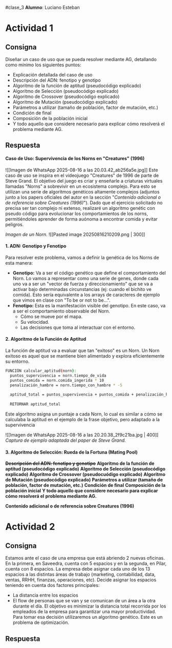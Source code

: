 #clase_3 **Alumno**: Luciano Esteban

# Actividad 1
## Consigna
Diseñar un caso de uso que se pueda resolver mediante AG, detallando como
mínimo los siguientes puntos:
- Explicación detallada del caso de uso
- Descripción del ADN: fenotipo y genotipo
- Algoritmo de la función de aptitud (pseudocódigo explicado)
- Algoritmo de Selección (pseudocódigo explicado)
- Algoritmo de Crossover (pseudocódigo explicado)
- Algoritmo de Mutación (pseudocódigo explicado)
- Parámetros a utilizar (tamaño de población, factor de mutación, etc.)
- Condición de final
- Composición de la población inicial
- Y todo aquello que considere necesario para explicar cómo resolverá el
problema mediante AG.
## Respuesta

#### **Caso de Uso**: Supervivencia de los Norns en "Creatures" (1996)
![[Imagen de WhatsApp 2025-08-16 a las 20.03.42_ab256a5e.jpg]]
Este caso de uso se inspira en el videojuego "Creatures" de 1996 de parte de Steve Grand. El objetivo del juego es criar y enseñarle a criaturas virtuales llamadas "Norns" a sobrevivir en un ecosistema complejo. Para esto se utilizan una serie de algoritmos genéticos altamente complejos (adjuntos junto a los papers oficiales del autor en la sección "*Contenido adicional o de referencia sobre Creatures (1996)*"). Dado que el ejercicio solicitado no precisa ser tan complejo ni extenso, realizaré un algoritmo genétic con pseudo código para evolucionar los comportamientos de los norns, permitiéndoles aprender de forma auónoma a encontrar comida y evitar peligros.

*Imagen de un Norn.*
![[Pasted image 20250816210209.png | 300]]
#### **1**. ADN: Genotipo y Fenotipo
Para resolver este problema, vamos a definir la genética de los Norns de esta manera:
- **Genotipo:** Va a ser el código genético que define el comportamiento del Norn. Lo vamos a representar como una serie de genes, donde cada uno va a ser un "vector de fuerza y direccionamiento" que se va a activar bajo determinadas circunstancias (ej: cuando el bichito ve comida).
  Esto sería equivalente a los arrays de caracteres de ejemplo que vimos en clase con "To be or not to be...".
- **Fenotipo:** Esta es la manifestación visible del genotipo. En este caso, va a ser el comportamiento observable del Norn.
	- Cómo se mueve por el mapa.
	- Su velocidad.
	- Las decisiones que toma al interactuar con el entorno.

#### **2**. Algoritmo de la Función de Aptitud
La función de aptitud va a evaluar que tan "exitoso" es un Norn. Un Norn exitoso es aquel que se mantiene bien alimentado y explora eficientemente su entorno.
```bash
FUNCIÓN calcular_aptitud(norn):
  puntos_supervivencia = norn.tiempo_de_vida
  puntos_comida = norn.comida_ingerida * 10
  penalización_hambre = norn.tiempo_con_hambre * -5
  
  aptitud_total = puntos_supervivencia + puntos_comida + penalización_hambre
  
  RETORNAR aptitud_total
```

Este algoritmo asigna un puntaje a cada Norn, lo cual es similar a cómo se calculaba la aptitud en el ejemplo de la frase objetivo, pero adaptado a la supervivencia

![[Imagen de WhatsApp 2025-08-16 a las 20.20.38_2f9c21ba.jpg | 400]]
*Captura de ejemplo adaptada del paper de Steve Grand.*

#### **3**. Algoritmo de Selección: Rueda de la Fortuna (Mating Pool)




~~**Descripción del ADN: fenotipo y genotipo**~~
**Algoritmo de la función de aptitud (pseudocódigo explicado)**
**Algoritmo de Selección (pseudocódigo explicado)**
**Algoritmo de Crossover (pseudocuódigo explicado)**
**Algoritmo de Mutación (pseudocódigo explicado)**
**Parámetros a utilizar (tamaño de población, factor de mutación, etc.)**
**Condición de final**
**Composición de la población inicial**
**Y todo aquello que considere necesario para explicar cómo resolverá el**
**problema mediante AG.**

**Contenido adicional o de referencia sobre Creatures (1996)**

# Actividad 2
## Consigna
Estamos ante el caso de una empresa que está abriendo 2 nuevas oficinas.
En la primera, en Saveedra, cuenta con 5 espacios y en la segunda, en Pilar,
cuenta con 8 espacios. La empresa debe asignar cada uno de los 13 espacios
a las distintas áreas de trabajo (marketing, contabilidad, data, ventas, RRHH,
finanzas, operaciones, etc).
Decide asignar los espacios teniendo en cuenta dos factores principales:
- La distancia entre los espacios
- El flow de personas que se van y se comunican de un área a la otra
durante el día.
El objetivo es minimizar la distancia total recorrida por los empleados de la
empresa para garantizar una mayor productividad.
Para tomar esa decisión utilizaremos un algoritmo genético. Este es un
problema de optimización.
## Respuesta

